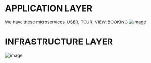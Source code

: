 # APPLICATION LAYER
We have these microservices: USER, TOUR, VIEW, BOOKING
![image](https://github.com/Tesseract99/GalacticAPI_microservice/assets/51220476/13a5e5a8-76ca-4455-96eb-e1f4f2758ec8)

# INFRASTRUCTURE LAYER
![image](https://github.com/Tesseract99/GalacticAPI_microservice/assets/51220476/5204fe54-9ed5-4cdc-a5cc-fa6f9edd3931)

